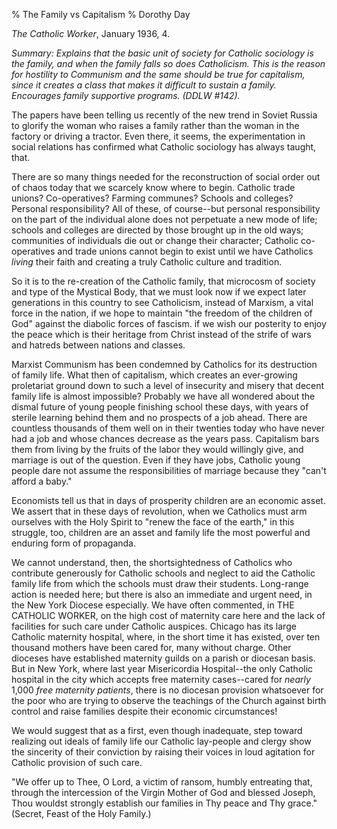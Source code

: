 % The Family vs Capitalism
% Dorothy Day

*The Catholic Worker*, January 1936, 4.

*Summary: Explains that the basic unit of society for Catholic sociology
is the family, and when the family falls so does Catholicism. This is
the reason for hostility to Communism and the same should be true for
capitalism, since it creates a class that makes it difficult to sustain
a family. Encourages family supportive programs. (DDLW \#142).*

The papers have been telling us recently of the new trend in Soviet
Russia to glorify the woman who raises a family rather than the woman in
the factory or driving a tractor. Even there, it seems, the
experimentation in social relations has confirmed what Catholic
sociology has always taught, that.

There are so many things needed for the reconstruction of social order
out of chaos today that we scarcely know where to begin. Catholic trade
unions? Co-operatives? Farming communes? Schools and colleges? Personal
responsibility? All of these, of course--but personal responsibility on
the part of the individual alone does not perpetuate a new mode of life;
schools and colleges are directed by those brought up in the old ways;
communities of individuals die out or change their character; Catholic
co-operatives and trade unions cannot begin to exist until we have
Catholics *living* their faith and creating a truly Catholic culture and
tradition.

So it is to the re-creation of the Catholic family, that microcosm of
society and type of the Mystical Body, that we must look now if we
expect later generations in this country to see Catholicism, instead of
Marxism, a vital force in the nation, if we hope to maintain "the
freedom of the children of God" against the diabolic forces of fascism.
if we wish our posterity to enjoy the peace which is their heritage from
Christ instead of the strife of wars and hatreds between nations and
classes.

Marxist Communism has been condemned by Catholics for its destruction of
family life. What then of capitalism, which creates an ever-growing
proletariat ground down to such a level of insecurity and misery that
decent family life is almost impossible? Probably we have all wondered
about the dismal future of young people finishing school these days,
with years of sterile learning behind them and no prospects of a job
ahead. There are countless thousands of them well on in their twenties
today who have never had a job and whose chances decrease as the years
pass. Capitalism bars them from living by the fruits of the labor they
would willingly give, and marriage is out of the question. Even if they
have jobs, Catholic young people dare not assume the responsibilities of
marriage because they "can't afford a baby."

Economists tell us that in days of prosperity children are an economic asset. We assert that in these days of revolution, when we Catholics must arm ourselves with the Holy Spirit to "renew the face of the earth," in this struggle, too, children are an asset and family life the most powerful and enduring form of propaganda.

We cannot understand, then, the shortsightedness of Catholics who
contribute generously for Catholic schools and neglect to aid the
Catholic family life from which the schools must draw their students.
Long-range action is needed here; but there is also an immediate and
urgent need, in the New York Diocese especially. We have often
commented, in THE CATHOLIC WORKER, on the high cost of maternity care
here and the lack of facilities for such care under Catholic auspices.
Chicago has its large Catholic maternity hospital, where, in the short
time it has existed, over ten thousand mothers have been cared for, many
without charge. Other dioceses have established maternity guilds on a
parish or diocesan basis. But in New York, where last year Misericordia
Hospital--the only Catholic hospital in the city which accepts free
maternity cases--cared for *nearly* 1,000 *free maternity patients*,
there is no diocesan provision whatsoever for the poor who are trying to
observe the teachings of the Church against birth control and raise
families despite their economic circumstances!

We would suggest that as a first, even though inadequate, step toward
realizing out ideals of family life our Catholic lay-people and clergy
show the sincerity of their conviction by raising their voices in loud
agitation for Catholic provision of such care.

"We offer up to Thee, O Lord, a victim of ransom, humbly entreating
that, through the intercession of the Virgin Mother of God and blessed
Joseph, Thou wouldst strongly establish our families in Thy peace and
Thy grace." (Secret, Feast of the Holy Family.)
